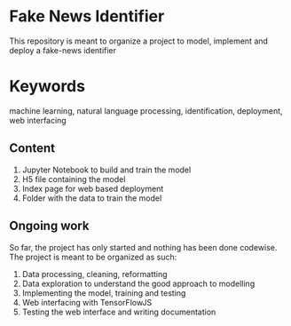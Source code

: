 # Fake News Identifier
This repository is meant to organize a project to model, implement and deploy a fake-news identifier

# Keywords
machine learning, natural language processing, identification, deployment, web interfacing

## Content
1. Jupyter Notebook to build and train the model
2. H5 file containing the model
3. Index page for web based deployment
4. Folder with the data to train the model

## Ongoing work
So far, the project has only started and nothing has been done codewise. The project is meant to be organized as such:
1. Data processing, cleaning, reformatting
2. Data exploration to understand the good approach to modelling
3. Implementing the model, training and testing
4. Web interfacing with TensorFlowJS
5. Testing the web interface and writing documentation
